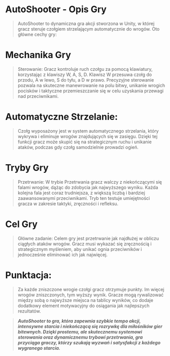 # AutoShooter - Opis Gry

> AutoShooter to dynamiczna gra akcji stworzona w Unity, w której gracz steruje czołgiem strzelającym automatycznie do wrogów. Oto główne cechy gry:

# Mechanika Gry
> Sterowanie:
> Gracz kontroluje ruch czołgu za pomocą klawiatury, korzystając z klawiszy W, A, S, D. Klawisz W przesuwa czołg do przodu, A w lewo, S do tyłu, a D w prawo. Precyzyjne sterowanie pozwala na skuteczne manewrowanie na polu bitwy, unikanie wrogich pocisków i taktyczne przemieszczanie się w celu uzyskania przewagi nad przeciwnikami.

# Automatyczne Strzelanie:
> Czołg wyposażony jest w system automatycznego strzelania, który wykrywa i eliminuje wrogów znajdujących się w zasięgu. Dzięki tej funkcji gracz może skupić się na strategicznym ruchu i unikanie ataków, podczas gdy czołg samodzielnie prowadzi ogień.

# Tryby Gry
> Przetrwanie:
> W trybie Przetrwania gracz walczy z niekończącymi się falami wrogów, dążąc do zdobycia jak najwyższego wyniku. Każda kolejna fala jest coraz trudniejsza, z większą liczbą i bardziej zaawansowanymi przeciwnikami. Tryb ten testuje umiejętności gracza w zakresie taktyki, zręczności i refleksu.

# Cel Gry
> Główne zadanie:
> Celem gry jest przetrwanie jak najdłużej w obliczu ciągłych ataków wrogów. Gracz musi wykazać się zręcznością i strategicznym myśleniem, aby unikać ognia przeciwników i jednocześnie eliminować ich jak najwięcej.

# Punktacja:
> Za każde zniszczone wrogie czołgi gracz otrzymuje punkty. Im więcej wrogów zniszczonych, tym wyższy wynik. Gracze mogą rywalizować między sobą o najwyższe miejsca na tablicy wyników, co dodaje dodatkowy element motywacyjny do osiągania jak najlepszych rezultatów.

> **_AutoShooter to gra, która zapewnia szybkie tempo akcji, intensywne starcia i niekończącą się rozrywkę dla miłośników gier bitewnych. Dzięki prostemu, ale skutecznemu systemowi sterowania oraz dynamicznemu trybowi przetrwania, gra przyciąga graczy, którzy szukają wyzwań i satysfakcji z każdego wygranego starcia._**
